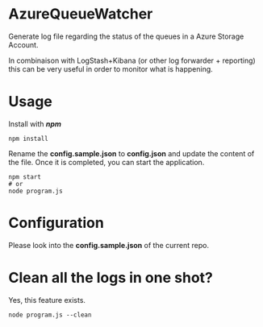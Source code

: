 # AzureQueueWatcher
Generate log file regarding the status of the queues in a Azure Storage Account.

In combinaison with LogStash+Kibana (or other log forwarder + reporting) this 
can be very useful in order to monitor what is happening.

# Usage
Install with ___npm___
```Shell
npm install
```

Rename the **config.sample.json** to **config.json** and update the content of the file. Once
it is completed, you can start the application.

```Shell
npm start
# or 
node program.js
```

# Configuration
Please look into the **config.sample.json** of the current repo. 

# Clean all the logs in one shot? 
Yes, this feature exists. 
```shell
node program.js --clean
```
